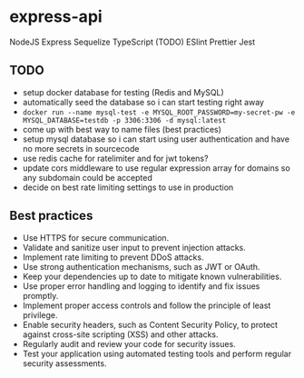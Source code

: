# express-api

NodeJS
Express
Sequelize
TypeScript (TODO)
ESlint
Prettier
Jest

## TODO

- setup docker database for testing (Redis and MySQL)
- automatically seed the database so i can start testing right away
- `docker run --name mysql-test -e MYSQL_ROOT_PASSWORD=my-secret-pw -e MYSQL_DATABASE=testdb -p 3306:3306 -d mysql:latest`
- come up with best way to name files (best practices)
- setup mysql database so i can start using user authentication and have no more secrets in sourcecode
- use redis cache for ratelimiter and for jwt tokens?
- update cors middleware to use regular expression array for domains so any subdomain could be accepted
- decide on best rate limiting settings to use in production

## Best practices

- Use HTTPS for secure communication.
- Validate and sanitize user input to prevent injection attacks.
- Implement rate limiting to prevent DDoS attacks.
- Use strong authentication mechanisms, such as JWT or OAuth.
- Keep your dependencies up to date to mitigate known vulnerabilities.
- Use proper error handling and logging to identify and fix issues promptly.
- Implement proper access controls and follow the principle of least privilege.
- Enable security headers, such as Content Security Policy, to protect against cross-site scripting (XSS) and other attacks.
- Regularly audit and review your code for security issues.
- Test your application using automated testing tools and perform regular security assessments.
